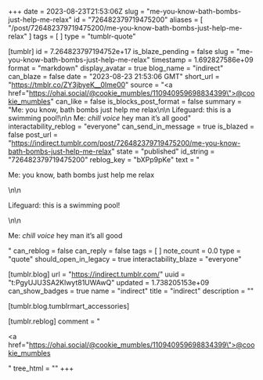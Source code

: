 +++
date = 2023-08-23T21:53:06Z
slug = "me-you-know-bath-bombs-just-help-me-relax"
id = "726482379719475200"
aliases = [ "/post/726482379719475200/me-you-know-bath-bombs-just-help-me-relax" ]
tags = [ ]
type = "tumblr-quote"

[tumblr]
id = 7.264823797194752e+17
is_blaze_pending = false
slug = "me-you-know-bath-bombs-just-help-me-relax"
timestamp = 1.692827586e+09
format = "markdown"
display_avatar = true
blog_name = "indirect"
can_blaze = false
date = "2023-08-23 21:53:06 GMT"
short_url = "https://tmblr.co/ZY3jbyeK__0Ime00"
source = "<a href=\"https://ohai.social/@cookie_mumbles/110940959698834399\">@cookie_mumbles</a>"
can_like = false
is_blocks_post_format = false
summary = "Me: you know, bath bombs just help me relax\n\n Lifeguard: this is a swimming pool!\n\n Me: *chill voice* hey man it’s all good"
interactability_reblog = "everyone"
can_send_in_message = true
is_blazed = false
post_url = "https://indirect.tumblr.com/post/726482379719475200/me-you-know-bath-bombs-just-help-me-relax"
state = "published"
id_string = "726482379719475200"
reblog_key = "bXPp9pKe"
text = "<p>Me: you know, bath bombs just help me relax</p>\n\n<p>Lifeguard: this is a swimming pool!</p>\n\n<p>Me: *chill voice* hey man it’s all good</p>"
can_reblog = false
can_reply = false
tags = [ ]
note_count = 0.0
type = "quote"
should_open_in_legacy = true
interactability_blaze = "everyone"

[tumblr.blog]
url = "https://indirect.tumblr.com/"
uuid = "t:PgyUJU3SA2Klwyt81UWAwQ"
updated = 1.738205153e+09
can_show_badges = true
name = "indirect"
title = "indirect"
description = ""

[tumblr.blog.tumblrmart_accessories]

[tumblr.reblog]
comment = "<p><a href=\"https://ohai.social/@cookie_mumbles/110940959698834399\">@cookie_mumbles</a></p>"
tree_html = ""
+++
